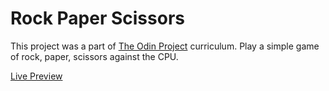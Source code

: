 # Rock Paper Scissors

This project was a part of [The Odin Project](https://www.theodinproject.com/) curriculum. Play a simple game of rock, paper, scissors against the CPU.

[Live Preview](https://oscarleonnogales.github.io/tic-tac-toe/)
